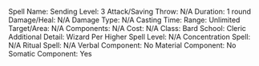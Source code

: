 
Spell Name: Sending
Level: 3
Attack/Saving Throw: N/A
Duration: 1 round
Damage/Heal: N/A
Damage Type: N/A
Casting Time: 
Range: Unlimited
Target/Area: N/A
Components: N/A
Cost: N/A
Class: Bard
School:  Cleric
Additional Detail:  Wizard
Per Higher Spell Level: N/A
Concentration Spell: N/A
Ritual Spell: N/A
Verbal Component: No
Material Component: No
Somatic Component: Yes
